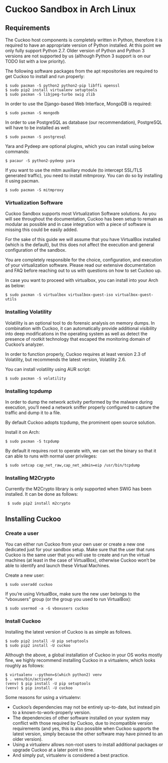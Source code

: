 # Cuckoo Sandbox in Arch Linux

## Requirements


The Cuckoo host components is completely written in Python, therefore it is required to have an appropriate version of Python installed. At this point we only fully support Python 2.7. Older version of Python and Python 3 versions are not supported by us (although Python 3 support is on our TODO list with a low priority).

The following software packages from the apt repositories are required to get Cuckoo to install and run properly:


```
$ sudo pacman -S python2 python2-pip libffi openssl
$ sudo pip2 install virtualenv setuptools
$ sudo pacman -S libjpeg-turbo swig zlib
```

In order to use the Django-based Web Interface, MongoDB is required:

`$ sudo pacman -S mongodb`

In order to use PostgreSQL as database (our recommendation), PostgreSQL will have to be installed as well:

`$ sudo pacman -S postgresql`

Yara and Pydeep are optional plugins, which you can install using below commands:

`$ pacaur -S python2-pydeep yara`

If you want to use the mitm auxiliary module (to intercept SSL/TLS generated traffic), you need to install mitmproxy. You can do so by installing it using pacman.

`$ sudo pacman -S mitmproxy`


### Virtualization Software

Cuckoo Sandbox supports most Virtualization Software solutions. As you will see throughout the documentation, Cuckoo has been setup to remain as modular as possible and in case integration with a piece of software is missing this could be easily added.

For the sake of this guide we will assume that you have VirtualBox installed (which is the default), but this does not affect the execution and general configuration of the sandbox.

You are completely responsible for the choice, configuration, and execution of your virtualization software. Please read our extensive documentation and FAQ before reaching out to us with questions on how to set Cuckoo up.

In case you want to proceed with virtualbox, you can install into your Arch as below:

`$ sudo pacman -S virtualbox virtualbox-guest-iso virtualbox-guest-utils`

### Installing Volatility

Volatility is an optional tool to do forensic analysis on memory dumps. In combination with Cuckoo, it can automatically provide additional visibility into deep modifications in the operating system as well as detect the presence of rootkit technology that escaped the monitoring domain of Cuckoo’s analyzer.

In order to function properly, Cuckoo requires at least version 2.3 of Volatility, but recommends the latest version, Volatility 2.6.

You can install volatility using AUR script:

`$ sudo pacman -S volatility`


### Installing tcpdump

In order to dump the network activity performed by the malware during execution, you’ll need a network sniffer properly configured to capture the traffic and dump it to a file.

By default Cuckoo adopts tcpdump, the prominent open source solution.

Install it on Arch:

`$ sudo pacman -S tcpdump`

By default it requires root to operate with, we can set the binary so that it can able to runs with normal user privileges:

```
$ sudo setcap cap_net_raw,cap_net_admin=eip /usr/bin/tcpdump
```

### Installing M2Crypto

Currently the M2Crypto library is only supported when SWIG has been installed. It can be done as follows:

` $ sudo pip2 install m2crypto`

## Installing Cuckoo

### Create a user

You can either run Cuckoo from your own user or create a new one dedicated just for your sandbox setup. Make sure that the user that runs Cuckoo is the same user that you will use to create and run the virtual machines (at least in the case of VirtualBox), otherwise Cuckoo won’t be able to identify and launch these Virtual Machines.

Create a new user:

`$ sudo useradd cuckoo`

If you’re using VirtualBox, make sure the new user belongs to the “vboxusers” group (or the group you used to run VirtualBox):

`$ sudo usermod -a -G vboxusers cuckoo`

### Install Cuckoo

Installing the latest version of Cuckoo is as simple as follows.

```
$ sudo pip2 install -U pip setuptools
$ sudo pip2 install -U cuckoo
```

Although the above, a global installation of Cuckoo in your OS works mostly fine, we highly recommend installing Cuckoo in a virtualenv, which looks roughly as follows:

```
$ virtualenv --python=$(which python2) venv
$ . venv/bin/activate
(venv) $ pip install -U pip setuptools
(venv) $ pip install -U cuckoo
```

Some reasons for using a virtualenv:

* Cuckoo’s dependencies may not be entirely up-to-date, but instead pin to a known-to-work-properly version.
* The dependencies of other software installed on your system may conflict with those required by Cuckoo, due to incompatible version requirements (and yes, this is also possible when Cuckoo supports the latest version, simply because the other software may have pinned to an older version).
* Using a virtualenv allows non-root users to install additional packages or upgrade Cuckoo at a later point in time.
* And simply put, virtualenv is considered a best practice.